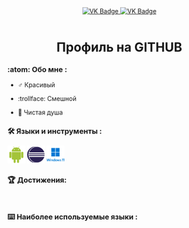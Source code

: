 <div id="badges" align ="center">
  <a href= "https://vk.com/idid526439921">
    <img src = "https://img.shields.io/badge/VK-blue?style=for-the-badge&logo=VK&logoColor=white" alt="VK Badge"/>
  </a>

  <a href="https://mail.google.com/mail/u/2/#inbox">
    <img src = "https://img.shields.io/badge/EMAIL-red?style=for-the-badge&logo=Gmail&logoColor=white" alt="VK Badge"/>
  </a>
</div>

<div id="viewprof" align="center">
<img src="https://komarev.com/ghpvc/?username=Ahomit38&style-flat-square&color=blue" alt=""/>
</div>

<div id="heythere" align="center">
<h1>Профиль на GITHUB</h1>
</div>

### :atom: Обо мне :

- :male_sign: Красивый

- :trollface: Смешной

- :low_brightness: Чистая душа

### :hammer_and_wrench: Языки и инструменты :

<div>
  <img src="https://github.com/devicons/devicon/blob/master/icons/android/android-plain.svg" width="40" height="40"/>
  <img src="https://github.com/devicons/devicon/blob/master/icons/eclipse/eclipse-plain.svg" width="40" height="40"/>
  <img src="https://github.com/devicons/devicon/blob/master/icons/windows11/windows11-original-wordmark.svg" width="40" height="40"/>
</div>

### :trophy: Достижения:

<div>
  <img src="https://github-profile-trophy.vercel.app/?username=Ahomit38" alt=""/>
</div>

### :keyboard: Наиболее используемые языки :

<div>
  <img src= "https://github-readme-stats.vercel.app/api/top-langs/?username=Ahomit38" alt=""/>
</div>

<div>
  <img src="https://github-readme-activity-graph.vercel.app/graph?username=Ahomit38" alt=""/>
</div>
